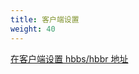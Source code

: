 ```yaml
---
title: 客户端设置
weight: 40
---
```

[在客户端设置 hbbs/hbbr 地址](/docs/zh-cn/self-host/install/#步骤3-在客户端设置-hbbshbbr-地址)